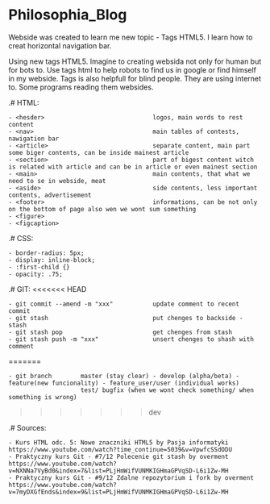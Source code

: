 # Philosophia_Blog

Webside was created to learn me new topic - Tags HTML5.
I learn how to creat horizontal navigation bar.

Using new tags HTML5.
Imagine to creating websida not only for human but for bots to.
Use tags html to help robots to find us in google or find himself in my webside.
Tags is also helpfull for blind people. They are using internet to. Some programs reading them websides.

.# HTML:

	- <hesder>								logos, main words to rest content
	- <nav>									main tables of contests, nawigation bar
	- <article>								separate content, main part some biger contents, can be inside mainest article
	- <section>								part of bigest content witch is related with article and can be in article or even mainest section
	- <main>								main contents, that what we need to se in webside, meat
	- <aside>								side contents, less important contents, advertisement
	- <footer>								informations, can be not only on the bottom of page also wen we wont sum something
	- <figure>		
	- <figcaption>	
	
	
	
.# CSS:

	- border-radius: 5px;
	- display: inline-block;
	- :first-child {}
	- opacity: .75;
	
	
.# GIT:
<<<<<<< HEAD
	
	- git commit --amend -m "xxx"			update comment to recent commit
	- git stash 							put chenges to backside - stash
	- git stash pop							get chenges from stash
	- git stash push -m "xxx"				unsert chenges to shash with comment
=======

	- git branch		master (stay clear) - develop (alpha/beta) - feature(new funcionality) - feature_user/user (individual works)
						test/ bugfix (when we wont check something/ when something is wrong)
>>>>>>> dev
	
	
.# Sources:

	- Kurs HTML odc. 5: Nowe znaczniki HTML5 by Pasja informatyki
	https://www.youtube.com/watch?time_continue=5039&v=VpwfcSSdODU
	- Praktyczny kurs Git - #7/12 Polecenie git stash by overment
	https://www.youtube.com/watch?v=NXNNa7VyBd0&index=7&list=PLjHmWifVUNMKIGHmaGPVqSD-L6i1Zw-MH
	- Praktyczny kurs Git - #9/12 Zdalne repozytorium i fork by overment
	https://www.youtube.com/watch?v=7myDXGfEnds&index=9&list=PLjHmWifVUNMKIGHmaGPVqSD-L6i1Zw-MH